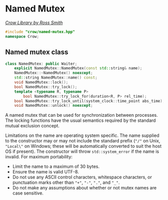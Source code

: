 # Named Mutex

_[Crow Library by Ross Smith](index.html)_

```c++
#include "crow/named-mutex.hpp"
namespace Crow;
```

## Named mutex class

```c++
class NamedMutex: public Waiter;
    explicit NamedMutex::NamedMutex(const std::string& name);
    NamedMutex::~NamedMutex() noexcept;
    std::string NamedMutex::name() const;
    void NamedMutex::lock();
    bool NamedMutex::try_lock();
    template <typename R, typename P>
        bool NamedMutex::try_lock_for(duration<R, P> rel_time);
    bool NamedMutex::try_lock_until(system_clock::time_point abs_time);
    void NamedMutex::unlock() noexcept;
```

A named mutex that can be used for synchronization between processes. The
locking functions have the usual semantics required by the standard mutual
exclusion concept.

Limitations on the name are operating system specific. The name supplied to
the constructor may or may not include the standard prefix (`"/"` on Unix,
`"Local\"` on Windows; these will be automatically converted to suit the host
OS if present). The constructor will throw `std::system_error` if the name is
invalid. For maximum portability:

* Limit the name to a maximum of 30 bytes.
* Ensure the name is valid UTF-8.
* Do not use any ASCII control characters, whitespace characters, or
  punctuation marks other than `"+"`, `"-"`, `"."`, and `"_"`.
* Do not make any assumptions about whether or not mutex names are case
  sensitive.
